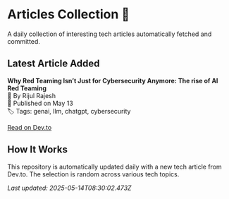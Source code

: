 # Articles Collection 📝

A daily collection of interesting tech articles automatically fetched and committed.

## Latest Article Added

**Why Red Teaming Isn’t Just for Cybersecurity Anymore: The rise of AI Red Teaming**  
👤 By Rijul Rajesh  
📅 Published on May 13  
🏷 Tags: genai, llm, chatgpt, cybersecurity  

[Read on Dev.to](https://dev.to/rijultp/why-red-teaming-isnt-just-for-cybersecurity-anymore-the-rise-of-ai-red-teaming-55hm)

## How It Works

This repository is automatically updated daily with a new tech article from Dev.to. The selection is random across various tech topics.

_Last updated: 2025-05-14T08:30:02.473Z_

